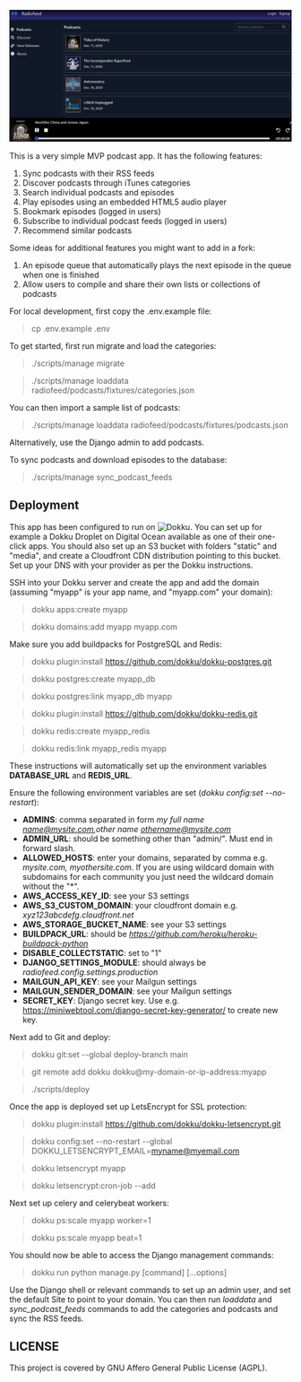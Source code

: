 
![](/screenshots/podcasts.png)


This is a very simple MVP podcast app. It has the following features:

1. Sync podcasts with their RSS feeds
2. Discover podcasts through iTunes categories
3. Search individual podcasts and episodes
4. Play episodes using an embedded HTML5 audio player
5. Bookmark episodes (logged in users)
6. Subscribe to individual podcast feeds (logged in users)
7. Recommend similar podcasts

Some ideas for additional features you might want to add in a fork:

1. An episode queue that automatically plays the next episode in the queue when one is finished
2. Allow users to compile and share their own lists or collections of podcasts

For local development, first copy the .env.example file:

> cp .env.example .env

To get started, first run migrate and load the categories:

> ./scripts/manage migrate

> ./scripts/manage loaddata radiofeed/podcasts/fixtures/categories.json

You can then import a sample list of podcasts:

> ./scripts/manage loaddata radiofeed/podcasts/fixtures/podcasts.json

Alternatively, use the Django admin to add podcasts.

To sync podcasts and download episodes to the database:

> ./scripts/manage sync_podcast_feeds

## Deployment

This app has been configured to run on ![Dokku](https://github.com/dokku/dokku). You can set up for example a Dokku Droplet on Digital Ocean available as one of their one-click apps. You should also set up an S3 bucket with folders "static" and "media", and create a Cloudfront CDN distribution pointing to this bucket. Set up your DNS with your provider as per the Dokku instructions.

SSH into your Dokku server and create the app and add the domain (assuming "myapp" is your app name, and "myapp.com" your domain):

> dokku apps:create myapp

> dokku domains:add myapp myapp.com

Make sure you add buildpacks for PostgreSQL and Redis:

> dokku plugin:install https://github.com/dokku/dokku-postgres.git

> dokku postgres:create myapp_db

> dokku postgres:link myapp_db myapp

> dokku plugin:install https://github.com/dokku/dokku-redis.git

> dokku redis:create myapp_redis

> dokku redis:link myapp_redis myapp

These instructions will automatically set up the environment variables **DATABASE_URL** and **REDIS_URL**.

Ensure the following environment variables are set (*dokku config:set --no-restart*):

- **ADMINS**: comma separated in form _my full name <name@mysite.com>,other name <othername@mysite.com>_
- **ADMIN_URL**: should be something other than "admin/". Must end in forward slash.
- **ALLOWED_HOSTS**: enter your domains, separated by comma e.g. *mysite.com, myothersite.com*. If you are using wildcard domain with subdomains for each community you just need the wildcard domain without the "*".
- **AWS_ACCESS_KEY_ID**: see your S3 settings
- **AWS_S3_CUSTOM_DOMAIN**: your cloudfront domain e.g. *xyz123abcdefg.cloudfront.net*
- **AWS_STORAGE_BUCKET_NAME**: see your S3 settings
- **BUILDPACK_URL**: should be *https://github.com/heroku/heroku-buildpack-python*
- **DISABLE_COLLECTSTATIC**: set to "1"
- **DJANGO_SETTINGS_MODULE**: should always be *radiofeed.config.settings.production*
- **MAILGUN_API_KEY**: see your Mailgun settings
- **MAILGUN_SENDER_DOMAIN**: see your Mailgun settings
- **SECRET_KEY**: Django secret key. Use e.g. https://miniwebtool.com/django-secret-key-generator/ to create new key.

Next add to Git and deploy:

> dokku git:set --global deploy-branch main

> git remote add dokku dokku@my-domain-or-ip-address:myapp

> ./scripts/deploy

Once the app is deployed set up LetsEncrypt for SSL protection:

> dokku plugin:install https://github.com/dokku/dokku-letsencrypt.git

> dokku config:set --no-restart --global DOKKU_LETSENCRYPT_EMAIL=myname@myemail.com

> dokku letsencrypt myapp

> dokku letsencrypt:cron-job --add

Next set up celery and celerybeat workers:

> dokku ps:scale myapp worker=1

> dokku ps:scale myapp beat=1

You should now be able to access the Django management commands:

> dokku run python manage.py [command] [...options]

Use the Django shell or relevant commands to set up an admin user, and set the default Site to point to your domain. You can then run *loaddata* and *sync_podcast_feeds* commands to add the categories and podcasts and sync the RSS feeds.

## LICENSE

This project is covered by GNU Affero General Public License (AGPL).
